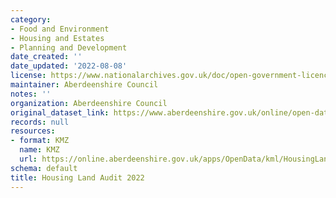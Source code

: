 ```yaml
---
category:
- Food and Environment
- Housing and Estates
- Planning and Development
date_created: ''
date_updated: '2022-08-08'
license: https://www.nationalarchives.gov.uk/doc/open-government-licence/version/3/
maintainer: Aberdeenshire Council
notes: ''
organization: Aberdeenshire Council
original_dataset_link: https://www.aberdeenshire.gov.uk/online/open-data/
records: null
resources:
- format: KMZ
  name: KMZ
  url: https://online.aberdeenshire.gov.uk/apps/OpenData/kml/HousingLandAudit2022.kmz
schema: default
title: Housing Land Audit 2022
---
```

